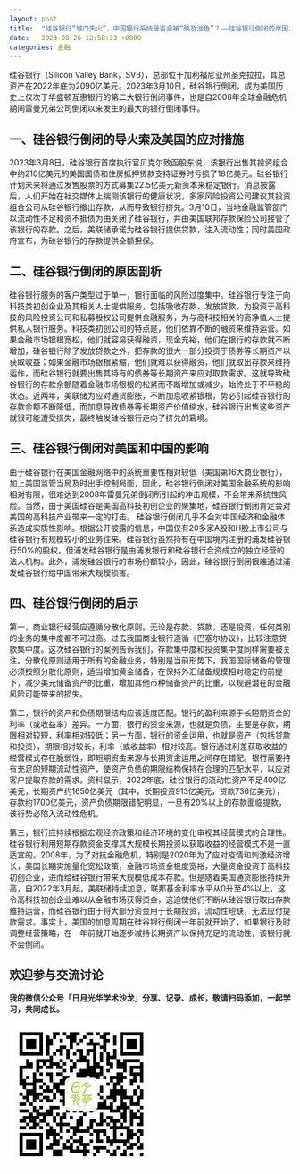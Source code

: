 ```yaml
---
layout: post
title:  "硅谷银行“城门失火”，中国银行系统是否会被“殃及池鱼”？——硅谷银行倒闭的原因、影响及启示"
date:   2023-08-26 12:58:33 +0800
categories: 金融
---
```


硅谷银行（Silicon Valley Bank，SVB），总部位于加利福尼亚州圣克拉拉，其总资产在2022年底为2090亿美元。2023年3月10日，硅谷银行倒闭，成为美国历史上仅次于华盛顿互惠银行的第二大银行倒闭事件，也是自2008年全球金融危机期间雷曼兄弟公司倒闭以来发生的最大的银行倒闭事件。

## 一、硅谷银行倒闭的导火索及美国的应对措施

2023年3月8日，硅谷银行首席执行官贝克尔致函股东说，该银行出售其投资组合中约210亿美元的美国国债和住房抵押贷款支持证券时亏损了18亿美元。硅谷银行计划未来将通过发售股票的方式募集22.5亿美元新资本来稳定银行。消息披露后，人们开始在社交媒体上揣测该银行的健康状况，多家风险投资公司建议其投资组合公司从硅谷银行撤出存款，从而导致银行挤兑。3月10日，当地金融监管部门以流动性不足和资不抵债为由关闭了硅谷银行，并由美国联邦存款保险公司接管了该银行的存款。之后，美联储承诺为硅谷银行提供贷款，注入流动性；同时美国政府宣布，为硅谷银行的存款提供全额担保。

## 二、硅谷银行倒闭的原因剖析

硅谷银行服务的客户类型过于单一，银行面临的风险过度集中。硅谷银行专注于向科技类初创企业及其相关人士提供服务，包括吸收存款、发放贷款，为投资于高科技的风险投资公司和私募股权公司提供金融服务，为与高科技相关的高净值人士提供私人银行服务。科技类初创公司的特点是，他们依靠不断的融资来维持运营。如果金融市场银根宽松，他们就容易获得融资，现金充裕，他们在银行的存款就不断增加，硅谷银行除了发放贷款之外，把存款的很大一部分投资于债券等长期资产以获取收益；如果金融市场银根紧缩，他们就难以获得融资，他们就取出存款来维持运作，而硅谷银行就要出售其持有的债券等长期资产来应对取款需求。这就导致硅谷银行的存款余额随着金融市场银根的松紧而不断增加或减少，始终处于不平稳的状态。近两年，美联储为应对通货膨胀，不断加息收紧银根，势必引起硅谷银行的存款余额不断降低，而加息导致债券等长期资产价值缩水，硅谷银行出售这些资产就很可能遭受损失，最终触发硅谷银行走向了挤兑的窘境。

## 三、硅谷银行倒闭对美国和中国的影响

由于硅谷银行在美国金融网络中的系统重要性相对较低（美国第16大商业银行），加上美国监管当局及时出手控制局面，因此，硅谷银行倒闭对美国金融系统的影响相对有限，很难达到2008年雷曼兄弟倒闭所引起的冲击规模，不会带来系统性风险。当然，由于美国硅谷是美国高科技初创企业的聚集地，硅谷银行倒闭肯定会对美国的高科技产业带来一定的打击。
硅谷银行倒闭几乎不会对中国经济和金融体系造成实质性影响。根据公开披露的信息，中国仅有20多家A股和H股上市公司与硅谷银行有规模较小的业务往来。硅谷银行虽然持有在中国境内注册的浦发硅谷银行50%的股权，但浦发硅谷银行是由浦发银行和硅谷银行合资成立的独立经营的法人机构。此外，浦发硅谷银行的市场份额较小，因此，硅谷银行倒闭很难通过浦发硅谷银行给中国带来大规模损害。

## 四、硅谷银行倒闭的启示

第一，商业银行经营应遵循分散化原则。无论是存款、贷款，还是投资，任何类别的业务的集中度都不可过高。过去我国商业银行遵循《巴塞尔协议》，比较注意贷款集中度。这次硅谷银行的案例告诉我们，存款集中度和投资集中度同样需要被关注。分散化原则适用于所有的金融业务，特别是当前形势下，我国国际储备的管理必须按照分散化原则，适当增加黄金储备，在保持外汇储备规模相对稳定的前提下，减少美元储备资产的比重，增加其他币种储备资产的比重，以规避潜在的金融风险可能带来的损失。

第二，银行的资产和负债期限结构应该适度匹配。银行的盈利来源于长短期资金的利率（或收益率）差异。一方面，银行的资金来源，也就是负债，主要是存款，期限相对较短，利率相对较低；另一方面，银行的资金运用，也就是资产（包括贷款和投资），期限相对较长，利率（或收益率）相对较高。银行通过利差获取收益的经营模式存在脆弱性，即短期资金来源与长期资金运用之间存在错配。银行需要持有充足的短期流动性资产，使资产负债的期限结构保持在合理的匹配水平，以应对客户提取存款的需求。资料显示，2022年底，硅谷银行的流动性资产不足400亿美元，长期资产约1650亿美元（其中，长期投资913亿美元，贷款736亿美元），存款约1700亿美元，资产负债期限错配明显，一旦有20%以上的存款面临提款，该行势必陷入流动性危机。

第三，银行应持续根据宏观经济政策和经济环境的变化审视其经营模式的合理性。硅谷银行利用短期存款资金支撑其大规模长期投资以获取收益的经营模式不是一直适宜的。2008年，为了对抗金融危机，特别是2020年为了应对疫情和刺激经济增长，美国长期实施量化宽松政策，金融市场资金极度宽裕，大量资金投资于高科技初创企业，进而给硅谷银行带来大规模低成本存款。但是随着美国通货膨胀持续升高，自2022年3月起，美联储持续加息，联邦基金利率水平从0升至4%以上，这令高科技初创企业难以从金融市场获得资金，这迫使他们不断从硅谷银行取出存款维持运营，而硅谷银行由于将大部分资金用于长期投资，流动性短缺，无法应付提款需求。事实上，美国的加息周期在硅谷银行倒闭一年前就开始了，如果银行及时调整经营策略，在一年前就开始逐步减持长期资产以保持充足的流动性，该银行就不会倒闭。

## 欢迎参与交流讨论

**我的微信公众号「日月光华学术沙龙」分享、记录、成长，敬请扫码添加，一起学习，共同成长。**

![二维码](https://raw.githubusercontent.com/longmen168/longmen168.github.io/main/images/gongzhonghao.jpg)